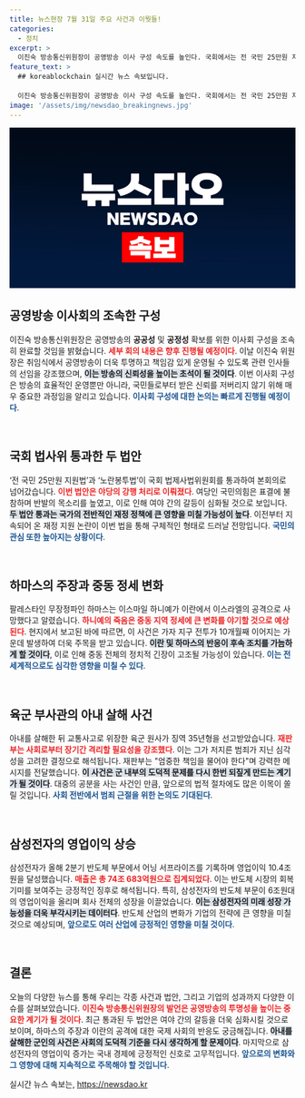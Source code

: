 ```yaml
---
title: 뉴스현장 7월 31일 주요 사건과 이뭣들!
categories:
  - 정치
excerpt: >
  이진숙 방송통신위원장이 공영방송 이사 구성 속도를 높인다. 국회에서는 전 국민 25만원 지원법과 노란봉투법이 통과됐고, 중동에서는 하마스가 이스라엘의 공격으로 지도자가 사망했다고 발표했다. 삼성전자는 2분기 반도체 부문에서 어닝서프라이즈를 기록했다.
feature_text: >
  ## koreablockchain 실시간 뉴스 속보입니다.

  이진숙 방송통신위원장이 공영방송 이사 구성 속도를 높인다. 국회에서는 전 국민 25만원 지원법과 노란봉투법이 통과됐고, 중동에서는 하마스가 이스라엘의 공격으로 지도자가 사망했다고 발표했다. 삼성전자는 2분기 반도체 부문에서 어닝서프라이즈를 기록했다.
image: '/assets/img/newsdao_breakingnews.jpg'
---
```


<p><img src="/assets/img/newsdao_breakingnews.jpg" alt="koreablockchain 속보" /></p>

<h2 data-ke-size="size26">공영방송 이사회의 조속한 구성</h2>

<p data-ke-size="size16">이진숙 방송통신위원장은 공영방송의 <b>공공성</b> 및 <b>공정성</b> 확보를 위한 이사회 구성을 조속히 완료할 것임을 밝혔습니다. <b><span style="color: #ee2323;">세부 회의 내용은 향후 진행될 예정이다</span></b>. 이날 이진숙 위원장은 취임식에서 공영방송이 더욱 투명하고 책임감 있게 운영될 수 있도록 관련 인사들의 선임을 강조했으며, <b><span style="background-color: #21538527;">이는 방송의 신뢰성을 높이는 초석이 될 것이다</span></b>. 이번 이사회 구성은 방송의 효율적인 운영뿐만 아니라, 국민들로부터 받은 신뢰를 저버리지 않기 위해 매우 중요한 과정임을 알리고 있습니다. <b><span style="color: #1a5490;">이사회 구성에 대한 논의는 빠르게 진행될 예정이다</span></b>.</p>

<p data-ke-size="size16">&nbsp;</p>

<h2 data-ke-size="size26">국회 법사위 통과한 두 법안</h2>

<p data-ke-size="size16">‘전 국민 25만원 지원법’과 ‘노란봉투법’이 국회 법제사법위원회를 통과하여 본회의로 넘어갔습니다. <b><span style="color: #ee2323;">이번 법안은 야당의 강행 처리로 이뤄졌다</span></b>. 여당인 국민의힘은 표결에 불참하며 반발의 목소리를 높였고, 이로 인해 여야 간의 갈등이 심화될 것으로 보입니다. <b><span style="background-color: #21538527;">두 법안 통과는 국가의 전반적인 재정 정책에 큰 영향을 미칠 가능성이 높다</span></b>. 이전부터 지속되어 온 재정 지원 논란이 이번 법을 통해 구체적인 형태로 드러날 전망입니다. <b><span style="color: #1a5490;">국민의 관심 또한 높아지는 상황이다</span></b>.</p>

<p data-ke-size="size16">&nbsp;</p>

<h2 data-ke-size="size26">하마스의 주장과 중동 정세 변화</h2>

<p data-ke-size="size16">팔레스타인 무장정파인 하마스는 이스마일 하니예가 이란에서 이스라엘의 공격으로 사망했다고 알렸습니다. <b><span style="color: #ee2323;">하니예의 죽음은 중동 지역 정세에 큰 변화를 야기할 것으로 예상된다</span></b>. 현지에서 보고된 바에 따르면, 이 사건은 가자 지구 전투가 10개월째 이어지는 가운데 발생하여 더욱 주목을 받고 있습니다. <b><span style="background-color: #21538527;">이란 및 하마스의 반응이 후속 조치를 가늠하게 할 것이다</span></b>, 이로 인해 중동 전체의 정치적 긴장이 고조될 가능성이 있습니다. <b><span style="color: #1a5490;">이는 전 세계적으로도 심각한 영향을 미칠 수 있다</span></b>.</p>

<p data-ke-size="size16">&nbsp;</p>

<h2 data-ke-size="size26">육군 부사관의 아내 살해 사건</h2>

<p data-ke-size="size16">아내를 살해한 뒤 교통사고로 위장한 육군 원사가 징역 35년형을 선고받았습니다. <b><span style="color: #ee2323;">재판부는 사회로부터 장기간 격리할 필요성을 강조했다</span></b>. 이는 그가 저지른 범죄가 지닌 심각성을 고려한 결정으로 해석됩니다. 재판부는 "엄중한 책임을 물어야 한다"며 강력한 메시지를 전달했습니다. <b><span style="background-color: #21538527;">이 사건은 군 내부의 도덕적 문제를 다시 한번 되짚게 만드는 계기가 될 것이다</span></b>. 대중의 공분을 사는 사건인 만큼, 앞으로의 법적 절차에도 많은 이목이 쏠릴 것입니다. <b><span style="color: #1a5490;">사회 전반에서 범죄 근절을 위한 논의도 기대된다</span></b>.</p>

<p data-ke-size="size16">&nbsp;</p>

<h2 data-ke-size="size26">삼성전자의 영업이익 상승</h2>

<p data-ke-size="size16">삼성전자가 올해 2분기 반도체 부문에서 어닝 서프라이즈를 기록하며 영업이익 10.4조원을 달성했습니다. <b><span style="color: #ee2323;">매출은 총 74조 683억원으로 집계되었다</span></b>. 이는 반도체 시장의 회복 기미를 보여주는 긍정적인 징후로 해석됩니다. 특히, 삼성전자의 반도체 부문이 6조원대의 영업이익을 올리며 회사 전체의 성장을 이끌었습니다. <b><span style="background-color: #21538527;">이는 삼성전자의 미래 성장 가능성을 더욱 부각시키는 데이터다</span></b>. 반도체 산업의 변화가 기업의 전략에 큰 영향을 미칠 것으로 예상되며, <b><span style="color: #1a5490;">앞으로도 여러 산업에 긍정적인 영향을 미칠 것이다</span></b>.</p>

<p data-ke-size="size16">&nbsp;</p>

<h2 data-ke-size="size26">결론</h2>

<p data-ke-size="size16">오늘의 다양한 뉴스를 통해 우리는 각종 사건과 법안, 그리고 기업의 성과까지 다양한 이슈를 살펴보았습니다. <b><span style="color: #ee2323;">이진숙 방송통신위원장의 발언은 공영방송의 투명성을 높이는 중요한 계기가 될 것이다</span></b>. 최근 통과된 두 법안은 여야 간의 갈등을 더욱 심화시킬 것으로 보이며, 하마스의 주장과 이란의 공격에 대한 국제 사회의 반응도 궁금해집니다. <b><span style="background-color: #21538527;">아내를 살해한 군인의 사건은 사회의 도덕적 기준을 다시 생각하게 할 문제이다</span></b>. 마지막으로 삼성전자의 영업이익 증가는 국내 경제에 긍정적인 신호로 고무적입니다. <b><span style="color: #1a5490;">앞으로의 변화와 그 영향에 대해 지속적으로 주목해야 할 것입니다</span></b>.</p>
실시간 뉴스 속보는, <a href="https://newsdao.kr" rel="dofollow">https://newsdao.kr</a>



